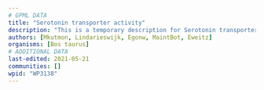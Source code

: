 ```yaml
---
# GPML DATA
title: "Serotonin transporter activity"
description: "This is a temporary description for Serotonin transporter activity"
authors: [Mkutmon, Lindarieswijk, Egonw, MaintBot, Eweitz]
organisms: [Bos taurus]
# ADDITIONAL DATA
last-edited: 2021-05-21
communities: []
wpid: "WP3138"
---
```

